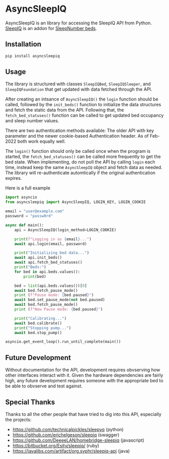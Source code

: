 # AsyncSleepIQ

AsyncSleepIQ is an library for accessing the SleepIQ API from Python. [SleepIQ](http://www.sleepnumber.com/sn/en/sleepiq-sleep-tracker) is an addon for [SleepNumber beds](http://www.sleepnumber.com/).

## Installation

```bash
pip install asyncsleepiq
```

## Usage

The library is structured with classes `SleepIQBed`, `SleepIQSleeper`, and `SleepIQFoundation` that get updated with data fetched through the API.

After creating an intsance of `AsyncSleepIQ()` the `login` function should be called, followed by the `init_beds()` function to initialize the data structures and fetch the static data from the API.  Following that, the `fetch_bed_statuses()` function can be called to get updated bed occupancy and sleep number values.

There are two authentication methods available: The older API with key parameter and the newer cookie-based Authentication header.  As of Feb-2022 both work equally well.

The `login()` function should only be called once when the program is started, the `fetch_bed_statuses()` can be called more frequently to get the bed state.  When implementing, do not poll the API by calling `login` each time, instead keep the same `AsyncSleepIQ` object and fetch data as needed.  The library will re-authenticate automtically if the original authentication expires. 

Here is a full example

```python
import asyncio
from asyncsleepiq import AsyncSleepIQ, LOGIN_KEY, LOGIN_COOKIE

email = "user@example.com"
password = "passw0rd"

async def main():        
    api = AsyncSleepIQ(login_method=LOGIN_COOKIE)

    print(f"Logging in as {email}...")
    await api.login(email, password)

    print("Initializing bed data...")
    await api.init_beds()
    await api.fetch_bed_statuses()
    print("Beds:")
    for bed in api.beds.values(): 
        print(bed)

    bed = list(api.beds.values())[0]
    await bed.fetch_pause_mode()
    print (f"Pause mode: {bed.paused}")
    await bed.set_pause_mode(not bed.paused)   
    await bed.fetch_pause_mode()
    print (f"New Pause mode: {bed.paused}") 

    print("Calibrating...")
    await bed.calibrate()
    print("Stopping pump...")
    await bed.stop_pump()

asyncio.get_event_loop().run_until_complete(main())
```

## Future Development

Without documentation for the API, development requires obvserving how other interfaces interact with it.  Given the hardware dependencies are fairly high, any future development requires someone with the appropriate bed to be able to obvserve and test against.

## Special Thanks

Thanks to all the other people that have tried to dig into this API, especially the projects:

- https://github.com/technicalpickles/sleepyq (python)
- https://github.com/erichelgeson/sleepiq (swagger)
- https://github.com/DeeeeLAN/homebridge-sleepiq (javascript)
- https://bitbucket.org/Esity/sleepiq/ (ruby)
- https://javalibs.com/artifact/org.syphr/sleepiq-api (java)

